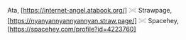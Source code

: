 Ata, [https://internet-angel.atabook.org/] 𓏵 Strawpage, [https://nyanyannyannyannyan.straw.page/] 𓏵 Spacehey, [https://spacehey.com/profile?id=4223760] 
